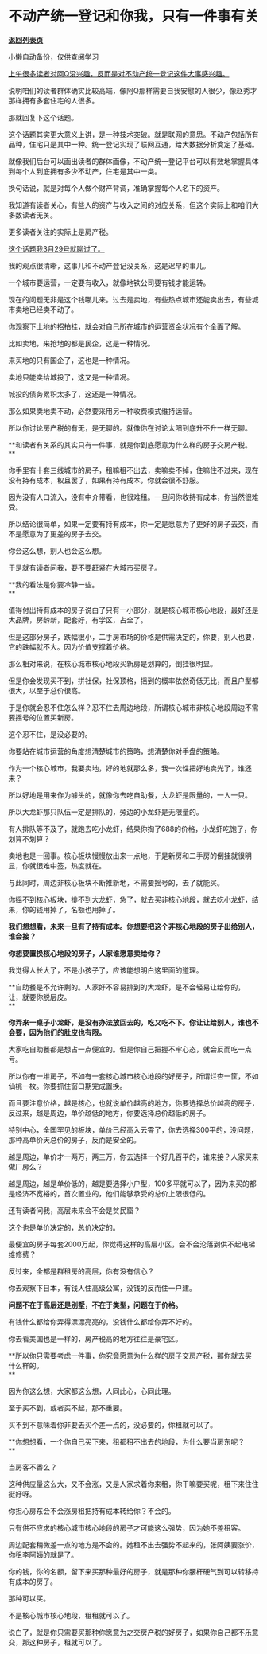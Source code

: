 # 不动产统一登记和你我，只有一件事有关

[**返回列表页**](/gzh/记忆承载3)

小懒自动备份，仅供查阅学习

[上午很多读者对阿Q没兴趣，反而是对不动产统一登记这件大事感兴趣。  
](http://mp.weixin.qq.com/s?__biz=MzU0MjYwNDU2Mw==&mid=2247510627&idx=1&sn=8cb3e76d253abc37e6fde7c7b84ebcd1&chksm=fb1ac61fcc6d4f09f784a31e1187b40f279fcf8aa26be9826e4f815cdb9e6f39bc2284289a8e&scene=21#wechat_redirect)

说明咱们的读者群体确实比较高端，像阿Q那样需要自我安慰的人很少，像赵秀才那样拥有多套住宅的人很多。  

那就回复下这个话题。

这个话题其实更大意义上讲，是一种技术突破。就是联网的意思。不动产包括所有品种，住宅只是其中一种。统一登记实现了联网互通，给大数据分析奠定了基础。  

就像我们后台可以画出读者的群体画像，不动产统一登记平台可以有效地掌握具体到每个人到底拥有多少不动产，住宅是其中一类。  

换句话说，就是对每个人做个财产背调，准确掌握每个人名下的资产。  

我知道有读者关心，有些人的资产与收入之间的对应关系，但这个实际上和咱们大多数读者无关。  

更多读者关注的实际上是房产税。

[这个话题我3月29号就聊过了。](https://mp.weixin.qq.com/s?__biz=MzU3NDc5Nzc0NQ==&mid=2247523329&idx=1&sn=8e69260612dd394d04aa1e2c92e9f931&chksm=fd2e3edfca59b7c95f932e1c94dc4673ecbb33221aa91e4e1e783bce66b245b2ad43404ec51d&token=94796571&lang=zh_CN&scene=21#wechat_redirect)

我的观点很清晰，这事儿和不动产登记没关系，这是迟早的事儿。

一个城市要运营，一定要有收入，就像地铁公司要有钱才能运转。  

现在的问题无非是这个钱哪儿来。过去是卖地，有些热点城市还能卖出去，有些城市卖地已经卖不动了。  

你观察下土地的招拍挂，就会对自己所在城市的运营资金状况有个全面了解。  

比如卖地，来抢地的都是民企，这是一种情况。  

来买地的只有国企了，这也是一种情况。

卖地只能卖给城投了，这又是一种情况。

城投的债务累积太多了，这还是一种情况。

那么如果卖地卖不动，必然要采用另一种收费模式维持运营。  

所以你讨论房产税的有无，是无聊的。就像你在讨论太阳到底升不升一样无聊。

 **和读者有关系的其实只有一件事，就是你到底愿意为什么样的房子交房产税。  
**

你手里有十套三线城市的房子，租嘛租不出去，卖嘛卖不掉，住嘛住不过来，现在没有持有成本，权且罢了，如果有持有成本，你就会很不舒服。  

因为没有人口流入，没有中介带看，也很难租。一旦问你收持有成本，你当然很难受。

所以结论很简单，如果一定要有持有成本，你一定是愿意为了更好的房子去交，而不是愿意为了更差的房子去交。  

你会这么想，别人也会这么想。  

于是就有读者问我，要不要赶紧在大城市买房子。

 **我的看法是你要冷静一些。  
**

值得付出持有成本的房子说白了只有一小部分，就是核心城市核心地段，最好还是大品牌，房龄新，配套好，有学区，占全了。  

但是这部分房子，跌幅很小，二手房市场的价格是供需决定的，你要，别人也要，它的跌幅就不大。因为价值支撑着价格。  

那么相对来说，在核心城市核心地段买新房是划算的，倒挂很明显。  

但是你会发现买不到，拼社保，社保顶格，摇到的概率依然奇低无比，而且户型都很大，以至于总价很高。

于是你就会忍不住怎么样？忍不住去周边地段，所谓核心城市非核心地段周边不需要摇号的位置买新房。  

这个忍不住，是没必要的。

你要站在城市运营的角度想清楚城市的策略，想清楚你对手盘的策略。  

作为一个核心城市，我要卖地，好的地就那么多，我一次性把好地卖光了，谁还来？  

所以好地是用来作为噱头的，就像你去吃自助餐，大龙虾是限量的，一人一只。  

所以大龙虾那只队伍一定是排队的，旁边的小龙虾是无限量的。  

有人排队等不及了，就跑去吃小龙虾，结果你掏了688的价格，小龙虾吃饱了，你划算不划算？

卖地也是一回事。核心板块慢慢放出来一点地，于是新房和二手房的倒挂就很明显，你就很难中签，热度就在。

与此同时，周边非核心板块不断推新地，不需要摇号的，去了就能买。

你摇不到核心板块，排不到大龙虾，急了，就去买非核心地段，就去吃小龙虾，结果，你的钱用掉了，名额也用掉了。

 **我们想想看，未来一旦有了持有成本。你想要把这个非核心地段的房子出给别人，谁会接？**

 **你想要置换核心地段的房子，人家谁愿意卖给你？**

我觉得人长大了，不是小孩子了，应该能想明白这里面的道理。  

 **自助餐是不允许剩的。人家好不容易排到的大龙虾，是不会轻易让给你的，让，就要你脱层皮。  
**

 **你弄来一桌子小龙虾，是没有办法放回去的，吃又吃不下。你让让给别人，谁也不会要，因为他们的肚皮也有限。**

大家吃自助餐都是想占一点便宜的。但是你自己把握不牢心态，就会反而吃一点亏。

所以你有一堆房子，不如有一套核心城市核心地段的好房子，所谓烂杏一筐，不如仙桃一枚。你要抓住窗口期完成置换。  

而且要注意价格，越是核心，也就说单价越高的地方，你要选择总价越高的房子，反过来，越是周边，单价越低的地方，你要选择总价越低的房子。  

特别中心，全国罕见的板块，单价已经高入云霄了，你去选择300平的，没问题，那种高单价天总价的房子，反而是安全的。  

越是周边，单价才一两万，两三万，你去选择一个好几百平的，谁来接？人家买来做厂房么？

越是周边，越是单价低的，越是要选择小户型，100多平就可以了，因为来买的都是经济不宽裕的，首次置业的，他们能够承受的总价上限很低的。  

还有读者问我，高层未来会不会是贫民窟？  

这个也是单价决定的，总价决定的。  

最便宜的房子每套2000万起，你觉得这样的高层小区，会不会沦落到供不起电梯维修费？  

反过来，全都是群租房的高层，你有没有信心？  

你去观察下日本，有钱人住高级公寓，没钱的反而住一户建。  

 **问题不在于高层还是别墅，不在于类型，问题在于价格。**  

有钱什么都给你弄得漂漂亮亮的，没钱什么都给你弄不好的。  

你去看美国也是一样的，房产税高的地方往往是豪宅区。  

 **所以你只需要考虑一件事，你究竟愿意为什么样的房子交房产税，那你就去买什么样的。  
**

因为你这么想，大家都这么想，人同此心，心同此理。

至于买不到，或者买不起，那不重要。  

买不到不意味着你非要去买个差一点的，没必要的，你租就可以了。  

 **你想想看，一个你自己买下来，租都租不出去的地段，为什么要当房东呢？  
**

当房客不香么？

这种供应量这么大，又不会涨，又是人家求着你来租，你干嘛要买呢，租下来住住挺好呀。  

你担心房东会不会涨房租把持有成本转给你？不会的。  

只有供不应求的核心城市核心地段的房子才可能这么强势，因为她不差租客。  

周边配套稍微差一点的地方是不会的。她租不出去强势不起来的，张阿姨要涨价，你租李阿姨的就是了。

你的钱，你的名额，留下来买那种最好的房子，就是那种你腰杆硬气到可以转移持有成本的房子。

那种可以买。

不是核心城市核心地段，租租就可以了。

说白了，就是你只需要买那种你愿意为之交房产税的好房子，如果你自己都不乐意交，那这种房子，租就可以了。

